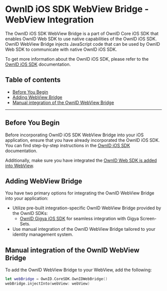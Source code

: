 # OwnID iOS SDK WebView Bridge - WebView Integration
The OwnID iOS SDK WebView Bridge is a part of OwnID Core iOS SDK that enables OwnID Web SDK to use native capabilities of the OwnID iOS SDK.
OwnID WebView Bridge injects JavaScript code that can be used by OwnID Web SDK to communicate with native OwnID iOS SDK.

To get more information about the OwnID iOS SDK, please refer to the [OwnID iOS SDK](../README.md) documentation.

## Table of contents
* [Before You Begin](#before-you-begin)
* [Adding WebView Bridge](#adding-webview-bridge)
* [Manual integration of the OwnID WebView Bridge](#manual-integration-of-the-ownid-webview-bridge)

---

## Before You Begin
Before incorporating OwnID iOS SDK WebView Bridge into your iOS application, ensure that you have already incorporated the OwnID iOS SDK. You can find step-by-step instructions in the [OwnID iOS SDK](../README.md) documentation.

Additionally, make sure you have integrated the [OwnID Web SDK is added into WebView](https://docs.ownid.com).

## Adding WebView Bridge
You have two primary options for integrating the OwnID WebView Bridge into your application:
- Utilize pre-built integration-specific OwnID WebView Bridge provided by the OwnID SDKs:
  + [OwnID Gigya iOS SDK](sdk-gigya-doc.md#add-ownid-webview-bridge) for seamless integration with Gigya Screen-Sets.
- Use manual integration of the OwnID WebView Bridge tailored to your identity management system.

## Manual integration of the OwnID WebView Bridge
To add the OwnID WebView Bridge to your WebView, add the following:

```swift
let webBridge = OwnID.CoreSDK.OwnIDWebBridge()
webBridge.injectInto(webView: webView)
```
